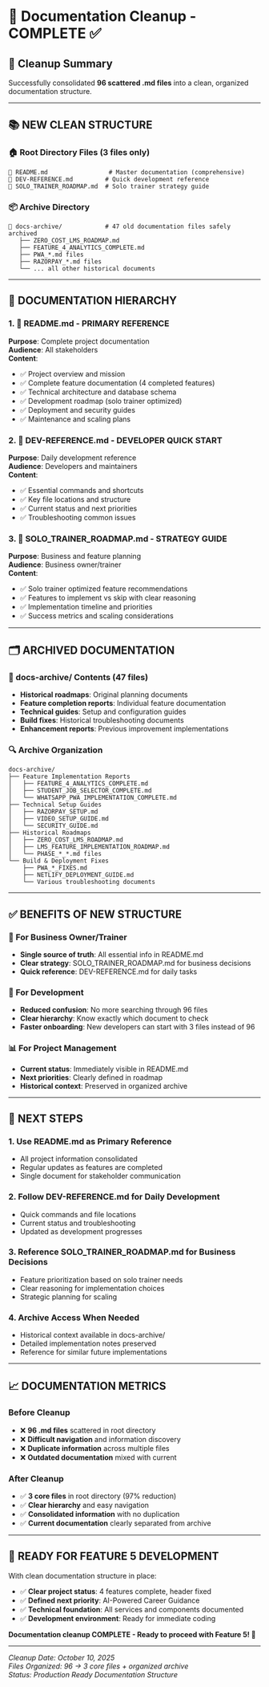 # 📁 Documentation Cleanup - COMPLETE ✅

## 🎯 **Cleanup Summary**

Successfully consolidated **96 scattered .md files** into a clean, organized documentation structure.

---

## 📚 **NEW CLEAN STRUCTURE**

### **🏠 Root Directory Files (3 files only)**
```
📄 README.md                 # Master documentation (comprehensive)
📄 DEV-REFERENCE.md         # Quick development reference  
📄 SOLO_TRAINER_ROADMAP.md  # Solo trainer strategy guide
```

### **📦 Archive Directory**
```
📁 docs-archive/            # 47 old documentation files safely archived
   ├── ZERO_COST_LMS_ROADMAP.md
   ├── FEATURE_4_ANALYTICS_COMPLETE.md
   ├── PWA_*.md files
   ├── RAZORPAY_*.md files
   └── ... all other historical documents
```

---

## 📖 **DOCUMENTATION HIERARCHY**

### **1. 📄 README.md** - PRIMARY REFERENCE
**Purpose**: Complete project documentation  
**Audience**: All stakeholders  
**Content**:
- ✅ Project overview and mission
- ✅ Complete feature documentation (4 completed features)
- ✅ Technical architecture and database schema
- ✅ Development roadmap (solo trainer optimized)
- ✅ Deployment and security guides
- ✅ Maintenance and scaling plans

### **2. 📄 DEV-REFERENCE.md** - DEVELOPER QUICK START
**Purpose**: Daily development reference  
**Audience**: Developers and maintainers  
**Content**:
- ✅ Essential commands and shortcuts
- ✅ Key file locations and structure
- ✅ Current status and next priorities
- ✅ Troubleshooting common issues

### **3. 📄 SOLO_TRAINER_ROADMAP.md** - STRATEGY GUIDE
**Purpose**: Business and feature planning  
**Audience**: Business owner/trainer  
**Content**:
- ✅ Solo trainer optimized feature recommendations
- ✅ Features to implement vs skip with clear reasoning
- ✅ Implementation timeline and priorities
- ✅ Success metrics and scaling considerations

---

## 🗂️ **ARCHIVED DOCUMENTATION**

### **📁 docs-archive/ Contents (47 files)**
- **Historical roadmaps**: Original planning documents
- **Feature completion reports**: Individual feature documentation  
- **Technical guides**: Setup and configuration guides
- **Build fixes**: Historical troubleshooting documents
- **Enhancement reports**: Previous improvement implementations

### **🔍 Archive Organization**
```
docs-archive/
├── Feature Implementation Reports
│   ├── FEATURE_4_ANALYTICS_COMPLETE.md
│   ├── STUDENT_JOB_SELECTOR_COMPLETE.md
│   └── WHATSAPP_PWA_IMPLEMENTATION_COMPLETE.md
├── Technical Setup Guides  
│   ├── RAZORPAY_SETUP.md
│   ├── VIDEO_SETUP_GUIDE.md
│   └── SECURITY_GUIDE.md
├── Historical Roadmaps
│   ├── ZERO_COST_LMS_ROADMAP.md
│   ├── LMS_FEATURE_IMPLEMENTATION_ROADMAP.md
│   └── PHASE_*_*.md files
└── Build & Deployment Fixes
    ├── PWA_*_FIXES.md
    ├── NETLIFY_DEPLOYMENT_GUIDE.md
    └── Various troubleshooting documents
```

---

## ✅ **BENEFITS OF NEW STRUCTURE**

### **🎯 For Business Owner/Trainer**
- **Single source of truth**: All essential info in README.md
- **Clear strategy**: SOLO_TRAINER_ROADMAP.md for business decisions
- **Quick reference**: DEV-REFERENCE.md for daily tasks

### **🔧 For Development**
- **Reduced confusion**: No more searching through 96 files
- **Clear hierarchy**: Know exactly which document to check
- **Faster onboarding**: New developers can start with 3 files instead of 96

### **📊 For Project Management**
- **Current status**: Immediately visible in README.md
- **Next priorities**: Clearly defined in roadmap
- **Historical context**: Preserved in organized archive

---

## 🚀 **NEXT STEPS**

### **1. Use README.md as Primary Reference**
- All project information consolidated
- Regular updates as features are completed
- Single document for stakeholder communication

### **2. Follow DEV-REFERENCE.md for Daily Development**
- Quick commands and file locations
- Current status and troubleshooting
- Updated as development progresses

### **3. Reference SOLO_TRAINER_ROADMAP.md for Business Decisions**
- Feature prioritization based on solo trainer needs
- Clear reasoning for implementation choices
- Strategic planning for scaling

### **4. Archive Access When Needed**
- Historical context available in docs-archive/
- Detailed implementation notes preserved
- Reference for similar future implementations

---

## 📈 **DOCUMENTATION METRICS**

### **Before Cleanup**
- ❌ **96 .md files** scattered in root directory
- ❌ **Difficult navigation** and information discovery
- ❌ **Duplicate information** across multiple files
- ❌ **Outdated documentation** mixed with current

### **After Cleanup**
- ✅ **3 core files** in root directory (97% reduction)
- ✅ **Clear hierarchy** and easy navigation
- ✅ **Consolidated information** with no duplication
- ✅ **Current documentation** clearly separated from archive

---

## 🎯 **READY FOR FEATURE 5 DEVELOPMENT**

With clean documentation structure in place:
- ✅ **Clear project status**: 4 features complete, header fixed
- ✅ **Defined next priority**: AI-Powered Career Guidance  
- ✅ **Technical foundation**: All services and components documented
- ✅ **Development environment**: Ready for immediate coding

**Documentation cleanup COMPLETE - Ready to proceed with Feature 5! 🚀**

---

*Cleanup Date: October 10, 2025*  
*Files Organized: 96 → 3 core files + organized archive*  
*Status: Production Ready Documentation Structure*